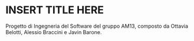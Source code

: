 # INSERT TITLE HERE

Progetto di Ingegneria del Software del gruppo AM13, composto da Ottavia Belotti, Alessio Braccini e Javin Barone.
